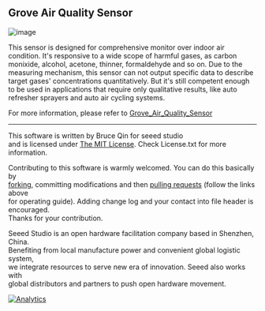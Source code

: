 Grove Air Quality Sensor
-------------------------------------------------------------
![image](http://www.seeedstudio.com/wiki/images/1/15/Grove_-_Air_quality_sensor.jpg)

This sensor is designed for comprehensive monitor over indoor air condition.
It's responsive to a wide scope of harmful gases, as carbon monixide, alcohol, acetone, thinner, formaldehyde and so on.
Due to the measuring mechanism, this sensor can not output specific data to describe target gases' concentrations quantitatively.
But it's still competent enough to be used in applications that require only qualitative results, like auto refresher sprayers and auto air cycling systems.

For more information, please refer to [Grove_Air_Quality_Sensor][1]

----
This software is written by Bruce Qin for seeed studio<br>
and is licensed under [The MIT License](http://opensource.org/licenses/mit-license.php). Check License.txt for more information.<br>

Contributing to this software is warmly welcomed. You can do this basically by<br>
[forking](https://help.github.com/articles/fork-a-repo), committing modifications and then [pulling requests](https://help.github.com/articles/using-pull-requests) (follow the links above<br>
for operating guide). Adding change log and your contact into file header is encouraged.<br>
Thanks for your contribution.

Seeed Studio is an open hardware facilitation company based in Shenzhen, China. <br>
Benefiting from local manufacture power and convenient global logistic system, <br>
we integrate resources to serve new era of innovation. Seeed also works with <br>
global distributors and partners to push open hardware movement.<br>


[1]:http://www.seeedstudio.com/wiki/Grove_-_Air_Quality_Sensor


[![Analytics](https://ga-beacon.appspot.com/UA-46589105-3/Grove_Air_quality_Sensor)](https://github.com/igrigorik/ga-beacon)
